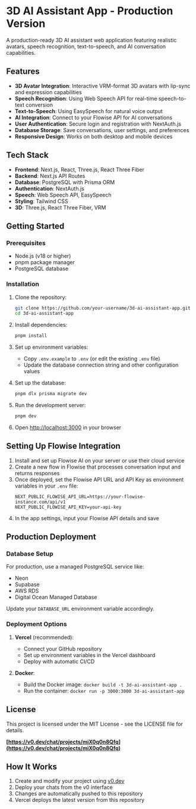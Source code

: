 # 3D AI Assistant App - Production Version

A production-ready 3D AI assistant web application featuring realistic avatars, speech recognition, text-to-speech, and AI conversation capabilities.

## Features

- **3D Avatar Integration**: Interactive VRM-format 3D avatars with lip-sync and expression capabilities
- **Speech Recognition**: Using Web Speech API for real-time speech-to-text conversion
- **Text-to-Speech**: Using EasySpeech for natural voice output
- **AI Integration**: Connect to your Flowise API for AI conversations
- **User Authentication**: Secure login and registration with NextAuth.js
- **Database Storage**: Save conversations, user settings, and preferences
- **Responsive Design**: Works on both desktop and mobile devices

## Tech Stack

- **Frontend**: Next.js, React, Three.js, React Three Fiber
- **Backend**: Next.js API Routes
- **Database**: PostgreSQL with Prisma ORM
- **Authentication**: NextAuth.js
- **Speech**: Web Speech API, EasySpeech
- **Styling**: Tailwind CSS
- **3D**: Three.js, React Three Fiber, VRM

## Getting Started

### Prerequisites

- Node.js (v18 or higher)
- pnpm package manager
- PostgreSQL database

### Installation

1. Clone the repository:
   ```bash
   git clone https://github.com/your-username/3d-ai-assistant-app.git
   cd 3d-ai-assistant-app
   ```

2. Install dependencies:
   ```bash
   pnpm install
   ```

3. Set up environment variables:
   - Copy `.env.example` to `.env` (or edit the existing `.env` file)
   - Update the database connection string and other configuration values

4. Set up the database:
   ```bash
   pnpm dlx prisma migrate dev
   ```

5. Run the development server:
   ```bash
   pnpm dev
   ```

6. Open [http://localhost:3000](http://localhost:3000) in your browser

## Setting Up Flowise Integration

1. Install and set up Flowise AI on your server or use their cloud service
2. Create a new flow in Flowise that processes conversation input and returns responses
3. Once deployed, set the Flowise API URL and API Key as environment variables in your `.env` file:
   ```env
   NEXT_PUBLIC_FLOWISE_API_URL=https://your-flowise-instance.com/api/v1
   NEXT_PUBLIC_FLOWISE_API_KEY=your-api-key
   ```
4. In the app settings, input your Flowise API details and save

## Production Deployment

### Database Setup

For production, use a managed PostgreSQL service like:
- Neon
- Supabase
- AWS RDS
- Digital Ocean Managed Database

Update your `DATABASE_URL` environment variable accordingly.

### Deployment Options

1. **Vercel** (recommended):
   - Connect your GitHub repository
   - Set up environment variables in the Vercel dashboard
   - Deploy with automatic CI/CD

2. **Docker**:
   - Build the Docker image: `docker build -t 3d-ai-assistant-app .`
   - Run the container: `docker run -p 3000:3000 3d-ai-assistant-app`

## License

This project is licensed under the MIT License - see the LICENSE file for details.

**[https://v0.dev/chat/projects/miX0q0n8Qfq](https://v0.dev/chat/projects/miX0q0n8Qfq)**

## How It Works

1. Create and modify your project using [v0.dev](https://v0.dev)
2. Deploy your chats from the v0 interface
3. Changes are automatically pushed to this repository
4. Vercel deploys the latest version from this repository